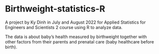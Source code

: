 # Birthweight-statistics-R

A project by Ky Dinh in July and August 2022 for Applied Statistics for Engineers and Scientists 2 course using R to analyze data. 

The data is about baby’s health measured by birthweight together with other factors from their parents and prenatal care (baby healthcare before birth).
